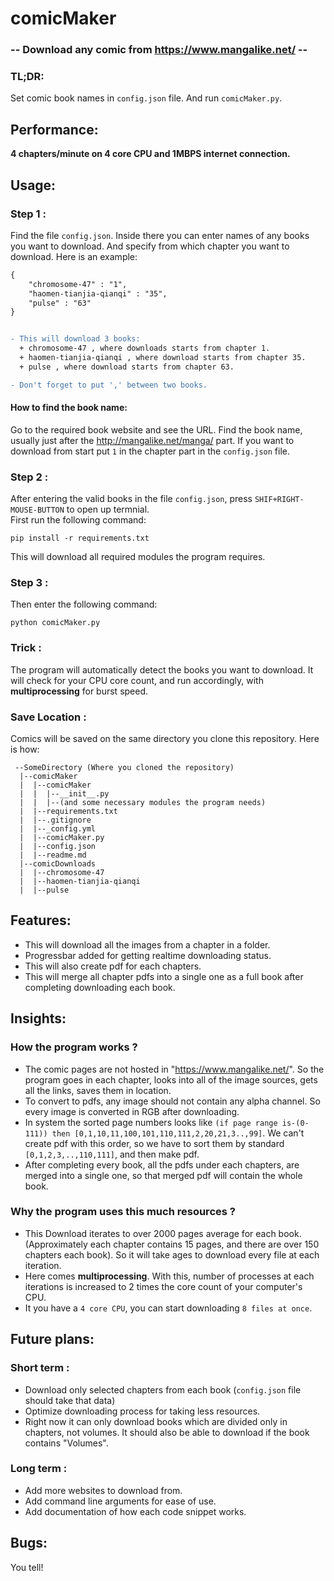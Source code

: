 # comicMaker  
###  -- Download any comic from https://www.mangalike.net/ --  
  
  

### TL;DR:
Set comic book names in `config.json` file. And run `comicMaker.py`.

## Performance:

**4 chapters/minute on 4 core CPU and 1MBPS internet connection.**

## Usage:

### Step 1 :  
Find the file `config.json`. Inside there you can enter names of any books you want to download. And specify from which chapter you want to download. Here is an example:

```diff
{
    "chromosome-47" : "1",
    "haomen-tianjia-qianqi" : "35",
    "pulse" : "63"
}  


- This will download 3 books:
  + chromosome-47 , where downloads starts from chapter 1.
  + haomen-tianjia-qianqi , where download starts from chapter 35.
  + pulse , where download starts from chapter 63.
```
```diff
- Don't forget to put ',' between two books.
```

#### How to find the book name:  

Go to the required book website and see the URL. Find the book name, usually just after the http://mangalike.net/manga/ part. If you want to download from start put `1` in the chapter part in the `config.json` file.

### Step 2 : 

After entering the valid books in the file `config.json`, press `SHIF+RIGHT-MOUSE-BUTTON` to open up termnial.  
First run the following command:

```
pip install -r requirements.txt
```

This will download all required modules the program requires.  

### Step 3 :

Then enter the following command:

```
python comicMaker.py
```

### Trick :

The program will automatically detect the books you want to download. It will check for your CPU core count, and run accordingly, with **multiprocessing** for burst speed.

### Save Location :

Comics will be saved on the same directory you clone this repository. Here is how: 
```
 --SomeDirectory (Where you cloned the repository)
  |--comicMaker
  |  |--comicMaker
  |  |  |--__init__.py
  |  |  |--(and some necessary modules the program needs)
  |  |--requirements.txt
  |  |--.gitignore
  |  |--_config.yml
  |  |--comicMaker.py
  |  |--config.json
  |  |--readme.md
  |--comicDownloads
  |  |--chromosome-47
  |  |--haomen-tianjia-qianqi
  |  |--pulse 

```

## Features:

- This will download all the images from a chapter in a folder.
- Progressbar added for getting realtime downloading status.
- This will also create pdf for each chapters.
- This will merge all chapter pdfs into a single one as a full book after completing downloading each book.

## Insights:
 
 ### How the program works ?  
- The comic pages are not hosted in "https://www.mangalike.net/". So the program goes in each chapter, looks into all of the image sources, gets all the links, saves them in location.
- To convert to pdfs, any image should not contain any alpha channel. So every image is converted in RGB after downloading.
- In system the sorted page numbers looks like `(if page range is-(0-111)) then [0,1,10,11,100,101,110,111,2,20,21,3..,99]`. We can't create pdf with this order, so we have to sort them by standard `[0,1,2,3,..,110,111]`, and then make pdf.
- After completing every book, all the pdfs under each chapters, are merged into a single one, so that merged pdf will contain the whole book.

### Why the program uses this much resources ?  
- This Download iterates to over 2000 pages average for each book. (Approximately each chapter contains 15 pages, and there are over 150 chapters each book). So it will take ages to download every file at each iteration.
- Here comes **multiprocessing**. With this, number of processes at each iterations is increased to 2 times the core count of your computer's CPU.
- It you have a `4 core CPU`, you can start downloading `8 files at once`.

## Future plans:

### Short term :  

- Download only selected chapters from each book (`config.json` file should take that data)
- Optimize downloading process for taking less resources.
- Right now it can only download books which are divided only in chapters, not volumes. It should also be able to download if the book contains "Volumes".

### Long term :  

- Add more websites to download from.
- Add command line arguments for ease of use.
- Add documentation of how each code snippet works.

## Bugs:

You tell!
